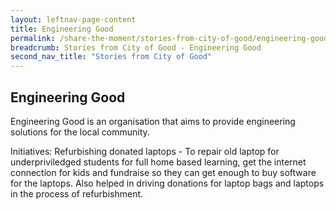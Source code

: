 ```yaml
---
layout: leftnav-page-content
title: Engineering Good
permalink: /share-the-moment/stories-from-city-of-good/engineering-good
breadcrumb: Stories from City of Good - Engineering Good 
second_nav_title: "Stories from City of Good"
---
```


## Engineering Good

Engineering Good is an organisation that aims to provide engineering solutions for the local community.

Initiatives: Refurbishing donated laptops - To repair old laptop for underpriviledged students for full home based learning, get the internet connection for kids and fundraise so they can get enough to buy software for the laptops. Also helped in driving donations for laptop bags and laptops in the
process of refurbishment.
